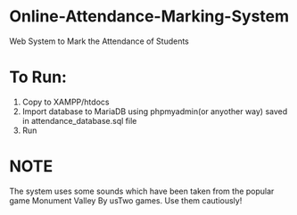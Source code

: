 # Online-Attendance-Marking-System

Web System to Mark the Attendance of Students

# To Run:
1. Copy to XAMPP/htdocs
2. Import database to MariaDB using phpmyadmin(or anyother way) saved in attendance_database.sql file
3. Run

# NOTE
The system uses some sounds which have been taken from the popular game Monument Valley By usTwo games.
Use them cautiously!
